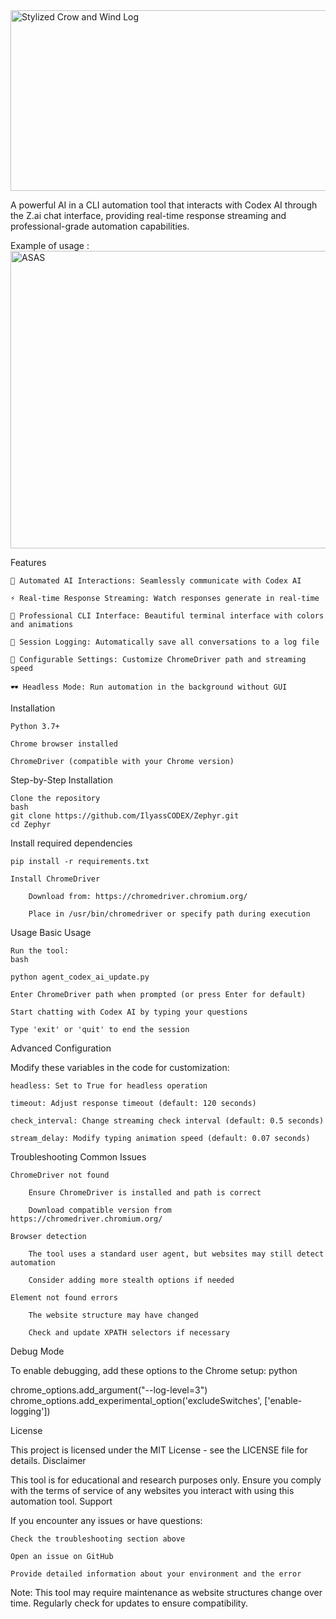 <img width="874" height="289" alt="Stylized Crow and Wind Log" src="https://github.com/user-attachments/assets/c0449bf8-edd1-42d4-b560-50dfe75e4581" />

A powerful AI in a CLI automation tool that interacts with Codex AI through the Z.ai chat interface, providing real-time response streaming and professional-grade automation capabilities.

Example of usage :
<img width="960" height="476" alt="ASAS" src="https://github.com/user-attachments/assets/49e27c2f-a394-49c2-8667-09bccf0b3d0c" />


Features

    🤖 Automated AI Interactions: Seamlessly communicate with Codex AI

    ⚡ Real-time Response Streaming: Watch responses generate in real-time

    🎨 Professional CLI Interface: Beautiful terminal interface with colors and animations

    📝 Session Logging: Automatically save all conversations to a log file

    🔧 Configurable Settings: Customize ChromeDriver path and streaming speed

    🕶️ Headless Mode: Run automation in the background without GUI

Installation

    Python 3.7+

    Chrome browser installed

    ChromeDriver (compatible with your Chrome version)

Step-by-Step Installation

    Clone the repository
    bash
    git clone https://github.com/IlyassCODEX/Zephyr.git
    cd Zephyr

Install required dependencies

    pip install -r requirements.txt

    Install ChromeDriver

        Download from: https://chromedriver.chromium.org/

        Place in /usr/bin/chromedriver or specify path during execution


Usage
Basic Usage

    Run the tool:
    bash

    python agent_codex_ai_update.py

    Enter ChromeDriver path when prompted (or press Enter for default)

    Start chatting with Codex AI by typing your questions

    Type 'exit' or 'quit' to end the session

Advanced Configuration

Modify these variables in the code for customization:

    headless: Set to True for headless operation

    timeout: Adjust response timeout (default: 120 seconds)

    check_interval: Change streaming check interval (default: 0.5 seconds)

    stream_delay: Modify typing animation speed (default: 0.07 seconds)

Troubleshooting
Common Issues

    ChromeDriver not found

        Ensure ChromeDriver is installed and path is correct

        Download compatible version from https://chromedriver.chromium.org/

    Browser detection

        The tool uses a standard user agent, but websites may still detect automation

        Consider adding more stealth options if needed

    Element not found errors

        The website structure may have changed

        Check and update XPATH selectors if necessary

Debug Mode

To enable debugging, add these options to the Chrome setup:
python

chrome_options.add_argument("--log-level=3")
chrome_options.add_experimental_option('excludeSwitches', ['enable-logging'])

License

This project is licensed under the MIT License - see the LICENSE file for details.
Disclaimer

This tool is for educational and research purposes only. Ensure you comply with the terms of service of any websites you interact with using this automation tool.
Support

If you encounter any issues or have questions:

    Check the troubleshooting section above

    Open an issue on GitHub

    Provide detailed information about your environment and the error

Note: This tool may require maintenance as website structures change over time. Regularly check for updates to ensure compatibility.
